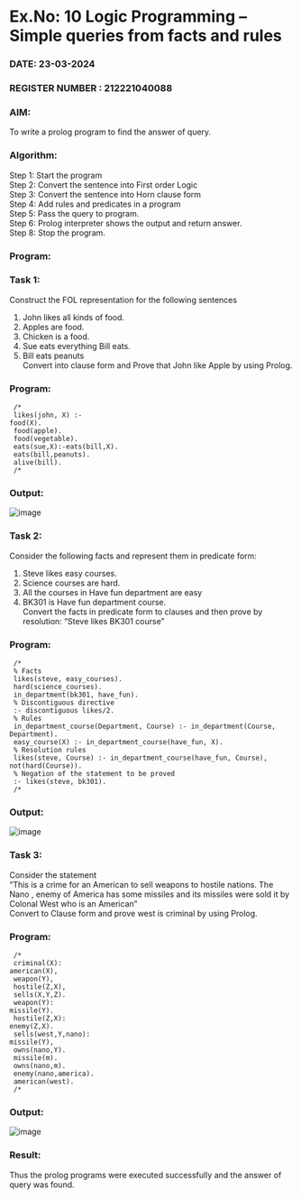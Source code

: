 # Ex.No: 10  Logic Programming –  Simple queries from facts and rules
### DATE: 23-03-2024                                                                           
### REGISTER NUMBER : 212221040088
### AIM: 
To write a prolog program to find the answer of query. 
###  Algorithm:
 Step 1: Start the program <br> 
 Step 2: Convert the sentence into First order Logic  <br> 
 Step 3:  Convert the sentence into Horn clause form  <br> 
 Step 4: Add rules and predicates in a program   <br> 
 Step 5:  Pass the query to program. <br> 
 Step 6: Prolog interpreter shows the output and return answer. <br> 
 Step 8:  Stop the program.
### Program:
### Task 1:
Construct the FOL representation for the following sentences <br> 
1.	John likes all kinds of food.  <br> 
2.	Apples are food.  <br> 
3.	Chicken is a food.  <br> 
4.	Sue eats everything Bill eats. <br> 
5.	 Bill eats peanuts  <br> 
   Convert into clause form and Prove that John like Apple by using Prolog. <br> 
### Program:
```
 /*
 likes(john, X) :- 
food(X).
 food(apple).
 food(vegetable).
 eats(sue,X):-eats(bill,X).
 eats(bill,peanuts).
 alive(bill).
 /*
```
### Output:
![image](https://github.com/Leela1822/AI_Lab_2023-24/assets/106167639/39e84e61-38ad-4cde-a744-0e37d1a9271f)


### Task 2:
Consider the following facts and represent them in predicate form: <br>              
1.	Steve likes easy courses. <br> 
2.	Science courses are hard. <br> 
3. All the courses in Have fun department are easy <br> 
4. BK301 is Have fun department course.<br> 
Convert the facts in predicate form to clauses and then prove by resolution: “Steve likes BK301 course”<br> 

### Program:

```
 /*
 % Facts
 likes(steve, easy_courses).
 hard(science_courses).
 in_department(bk301, have_fun).
 % Discontiguous directive
 :- discontiguous likes/2.
 % Rules
 in_department_course(Department, Course) :- in_department(Course, Department).
 easy_course(X) :- in_department_course(have_fun, X).
 % Resolution rules
 likes(steve, Course) :- in_department_course(have_fun, Course), not(hard(Course)).
 % Negation of the statement to be proved
 :- likes(steve, bk301).
 /*
```

### Output:
![image](https://github.com/Leela1822/AI_Lab_2023-24/assets/106167639/44956017-6b56-4952-a393-3df8e8d96c3f)


### Task 3:
Consider the statement <br> 
“This is a crime for an American to sell weapons to hostile nations. The Nano , enemy of America has some missiles and its missiles were sold it by Colonal West who is an American” <br> 
Convert to Clause form and prove west is criminal by using Prolog.<br> 
### Program:
```
 /*
 criminal(X):
american(X),
 weapon(Y),
 hostile(Z,X),
 sells(X,Y,Z).
 weapon(Y):
missile(Y).
 hostile(Z,X):
enemy(Z,X).
 sells(west,Y,nano):
missile(Y),
 owns(nano,Y).
 missile(m).
 owns(nano,m).
 enemy(nano,america).
 american(west).
 /*
```

### Output:
![image](https://github.com/Leela1822/AI_Lab_2023-24/assets/106167639/6a80a8b8-69a1-4c1d-806c-a8b13f024f36)

### Result:
Thus the prolog programs were executed successfully and the answer of query was found.
